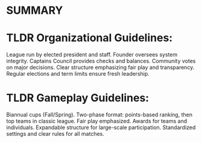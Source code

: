 # SUMMARY
# TLDR Organizational Guidelines:
League run by elected president and staff. Founder oversees system integrity. Captains Council provides checks and balances. Community votes on major decisions. Clear structure emphasizing fair play and transparency. Regular elections and term limits ensure fresh leadership.

# TLDR Gameplay Guidelines:
Biannual cups (Fall/Spring). Two-phase format: points-based ranking, then top teams in classic league. Fair play emphasized. Awards for teams and individuals. Expandable structure for large-scale participation. Standardized settings and clear rules for all matches.
